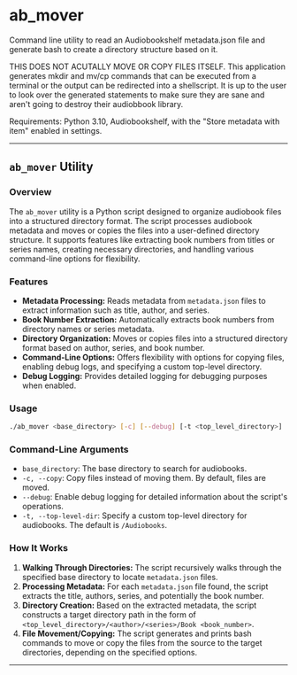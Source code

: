 # ab_mover
Command line utility to read an Audiobookshelf metadata.json file and generate bash to create a directory structure based on it.

THIS DOES NOT ACUTALLY MOVE OR COPY FILES ITSELF. This application generates mkdir and mv/cp commands that can be executed from a terminal or the output can be redirected into a shellscript. It is up to the user to look over the generated statements to make sure they are sane and aren't going to destroy their audiobbook library. 

Requirements: Python 3.10, Audiobookshelf, with the "Store metadata with item" enabled in settings.

---

## `ab_mover` Utility

### Overview
The `ab_mover` utility is a Python script designed to organize audiobook files into a structured directory format. The script processes audiobook metadata and moves or copies the files into a user-defined directory structure. It supports features like extracting book numbers from titles or series names, creating necessary directories, and handling various command-line options for flexibility.

### Features
- **Metadata Processing:** Reads metadata from `metadata.json` files to extract information such as title, author, and series.
- **Book Number Extraction:** Automatically extracts book numbers from directory names or series metadata.
- **Directory Organization:** Moves or copies files into a structured directory format based on author, series, and book number.
- **Command-Line Options:** Offers flexibility with options for copying files, enabling debug logs, and specifying a custom top-level directory.
- **Debug Logging:** Provides detailed logging for debugging purposes when enabled.

### Usage
```sh
./ab_mover <base_directory> [-c] [--debug] [-t <top_level_directory>]
```

### Command-Line Arguments
- `base_directory`: The base directory to search for audiobooks.
- `-c, --copy`: Copy files instead of moving them. By default, files are moved.
- `--debug`: Enable debug logging for detailed information about the script's operations.
- `-t, --top-level-dir`: Specify a custom top-level directory for audiobooks. The default is `/Audiobooks`.

### How It Works
1. **Walking Through Directories:** The script recursively walks through the specified base directory to locate `metadata.json` files.
2. **Processing Metadata:** For each `metadata.json` file found, the script extracts the title, authors, series, and potentially the book number.
3. **Directory Creation:** Based on the extracted metadata, the script constructs a target directory path in the form of `<top_level_directory>/<author>/<series>/Book <book_number>`.
4. **File Movement/Copying:** The script generates and prints bash commands to move or copy the files from the source to the target directories, depending on the specified options.
---
